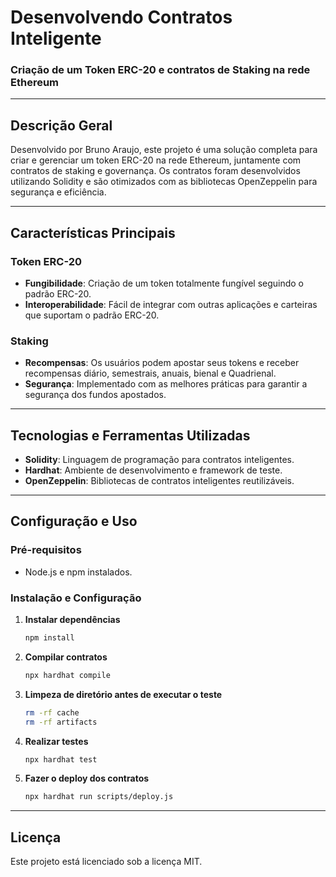 # Desenvolvendo Contratos Inteligente

### Criação de um Token ERC-20 e contratos de Staking na rede Ethereum

---

## Descrição Geral

Desenvolvido por Bruno Araujo, este projeto é uma solução completa para criar e gerenciar um token ERC-20 na rede Ethereum, juntamente com contratos de staking e governança. Os contratos foram desenvolvidos utilizando Solidity e são otimizados com as bibliotecas OpenZeppelin para segurança e eficiência.

---

## Características Principais

### Token ERC-20 

- **Fungibilidade**: Criação de um token totalmente fungível seguindo o padrão ERC-20.
- **Interoperabilidade**: Fácil de integrar com outras aplicações e carteiras que suportam o padrão ERC-20.

### Staking

- **Recompensas**: Os usuários podem apostar seus tokens e receber recompensas diário, semestrais, anuais, bienal e Quadrienal.
- **Segurança**: Implementado com as melhores práticas para garantir a segurança dos fundos apostados.

---

## Tecnologias e Ferramentas Utilizadas

- **Solidity**: Linguagem de programação para contratos inteligentes.
- **Hardhat**: Ambiente de desenvolvimento e framework de teste.
- **OpenZeppelin**: Bibliotecas de contratos inteligentes reutilizáveis.

---

## Configuração e Uso

### Pré-requisitos

- Node.js e npm instalados.

### Instalação e Configuração

1. **Instalar dependências**

    ```bash
    npm install
    ```

2. **Compilar contratos**

    ```bash
    npx hardhat compile
    ```

3. **Limpeza de diretório antes de executar o teste**

    ```bash
    rm -rf cache
    rm -rf artifacts
    ```

4. **Realizar testes**

    ```bash
    npx hardhat test
    ```

5. **Fazer o deploy dos contratos**

    ```bash
    npx hardhat run scripts/deploy.js
    ```

---

## Licença

Este projeto está licenciado sob a licença MIT.